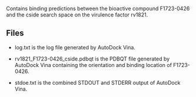 Contains binding predictions between the bioactive compound F1723-0426 and the cside search space on the virulence factor rv1821.

## Files

- log.txt is the log file generated by AutoDock Vina.

- rv1821_F1723-0426_cside.pdbqt is the PDBQT file generated by AutoDock Vina containing the orientation and binding location of F1723-0426.

- stdoe.txt is the combined STDOUT and STDERR output of AutoDock Vina.

